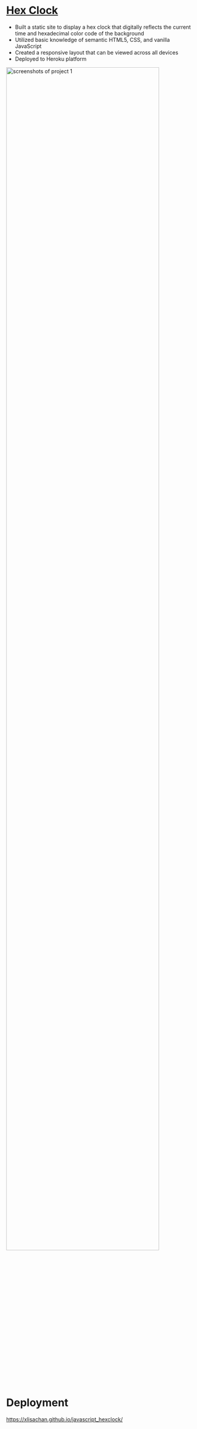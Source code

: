 # <a href="https://xlisachan.github.io/javascript_hexclock/">Hex Clock</a>
* Built a static site to display a hex clock that digitally reflects the current time and hexadecimal color code of the background
* Utilized basic knowledge of semantic HTML5, CSS, and vanilla JavaScript
* Created a responsive layout that can be viewed across all devices
* Deployed to Heroku platform

<img style="width: 90%" src="https://raw.githubusercontent.com/xlisachan/javascript_hexclock/master/Screenshot.png" alt="screenshots of project 1" />

# Deployment
<a href="https://xlisachan.github.io/javascript_hexclock/">https://xlisachan.github.io/javascript_hexclock/</a>
